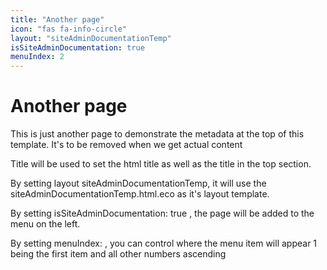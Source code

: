 ```yaml
---
title: "Another page"
icon: "fas fa-info-circle"
layout: "siteAdminDocumentationTemp"
isSiteAdminDocumentation: true
menuIndex: 2
---
```


# Another page

This is just another page to demonstrate the metadata at the top of this template. It's to be removed when we get actual content

Title will be used to set the html title as well as the title in the top section.

By setting layout siteAdminDocumentationTemp, it will use the siteAdminDocumentationTemp.html.eco as it's layout template.

By setting isSiteAdminDocumentation: true , the page will be added to the menu on the left.

By setting menuIndex: <number> , you can control where the menu item will appear 1 being the first item and all other numbers ascending
